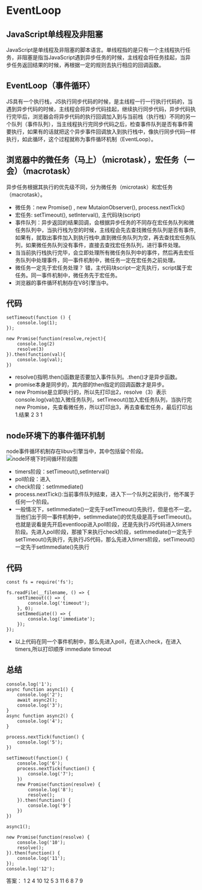 # EventLoop

## JavaScript单线程及非阻塞

JavaScript是单线程及非阻塞的脚本语言。单线程指的是只有一个主线程执行任务，非阻塞是指当JavaScript遇到异步任务的时候，主线程会将任务挂起，当异步任务返回结果的时候，再根据一定的规则去执行相应的回调函数。

## EventLoop（事件循环）

JS具有一个执行栈，JS执行同步代码的时候，是主线程一行一行执行代码的，当遇到异步代码的时候，主线程会将异步代码挂起，继续执行同步代码，异步代码执行完毕后，浏览器会将异步代码的执行回调加入到与当前栈（执行栈）不同的另一个队列（事件队列），当主线程执行完同步代码之后，检查事件队列是否有事件需要执行，如果有的话就把这个异步事件回调放入到执行栈中，像执行同步代码一样执行，如此循环，这个过程就称为事件循环机制（EventLoop）。

## 浏览器中的微任务（马上）（microtask），宏任务（一会）（macrotask）

异步任务根据其执行的优先级不同，分为微任务（microtask）和宏任务（macrotask）。
- 微任务：new Promise() , new MutaionObserver(), process.nextTick()
- 宏任务: setTimeout(), setInterval(), 主代码块(script)
- 事件队列：异步返回的结果回调，会根据异步任务的不同存在宏任务队列和微任务队列中，当执行栈为空的时候，主线程会先去查找微任务队列是否有事件,如果有，就取出事件加入到执行栈中,直到微任务队列为空，再去查找宏任务队列，如果微任务队列没有事件，直接去查找宏任务队列，进行事件处理。
- 当当前执行栈执行完毕，会立即处理所有微任务队列中的事件，然后再去宏任务队列中处理事件，同一事件机制中，微任务一定在宏任务之前处理。
- 微任务一定先于宏任务处理？
  错，主代码块script一定先执行，script属于宏任务。同一事件机制中，微任务先于宏任务。
- 浏览器的事件循环机制存在V8引擎当中。

## 代码

```
setTimeout(function () {
    console.log(1);
});

new Promise(function(resolve,reject){
    console.log(2)
    resolve(3)
}).then(function(val){
    console.log(val);
})
```
- resolve()指明.then()函数是否要加入事件队列。.then()才是异步函数。
- promise本身是同步的，其内部的then指定的回调函数才是异步。
- new Promise是立即执行的，所以先打印出2，resolve（3）表示console.log(val)加入微任务队列，setTimeout()加入宏任务队列，当执行完new Promise，先查看微任务，所以打印出3，再去查看宏任务，最后打印出1.结果 2 3 1

## node环境下的事件循环机制

node事件循环机制存在libuv引擎当中，其中包括留个阶段。
![node环境下时间循环阶段图](https://github.com/lhalou/interview-question/blob/master/images/node%E7%8E%AF%E5%A2%83%E4%B8%8B%E4%BA%8B%E4%BB%B6%E5%BE%AA%E7%8E%AF%E9%98%B6%E6%AE%B5%E5%9B%BE.PNG)
- timers阶段：setTimeout(),setInterval()
- poll阶段：进入
- check阶段：setImmediate()
- process.nextTick():当前事件队列结束，进入下一个队列之前执行，他不属于任何一个阶段。
- 一般情况下，setImmediate()一定先于setTimeout()先执行，但是也不一定。当他们出于同一事件机制中，setImmediate()的优先级是高于setTimeout()。也就是说看是先开启eventloop进入poll阶段，还是先执行JS代码进入timers阶段。先进入poll阶段，那接下来执行check阶段，setImmediate()一定先于setTimeout()先执行，先执行JS代码，那么先进入timers阶段，setTimeout()一定先于setImmediate()先执行

## 代码

```
const fs = require('fs');

fs.readFile(__filename, () => {
    setTimeout(() => {
        console.log('timeout');
    }, 0);
    setImmediate(() => {
        console.log('immediate');
    });
});
```
- 以上代码在同一个事件机制中，那么先进入poll，在进入check，在进入timers,所以打印顺序 immediate timeout

## 总结

```
console.log('1');
async function async1() {
    console.log('2');
    await async2();
    console.log('3');
}
async function async2() {
    console.log('4');
}

process.nextTick(function() {
    console.log('5');
})

setTimeout(function() {
    console.log('6');
    process.nextTick(function() {
        console.log('7');
    })
    new Promise(function(resolve) {
        console.log('8');
        resolve();
    }).then(function() {
        console.log('9')
    })
})

async1();

new Promise(function(resolve) {
    console.log('10');
    resolve();
}).then(function() {
    console.log('11');
});
console.log('12');
```
答案： 1 2 4 10 12 5 3 11 6 8 7 9 

  





  

